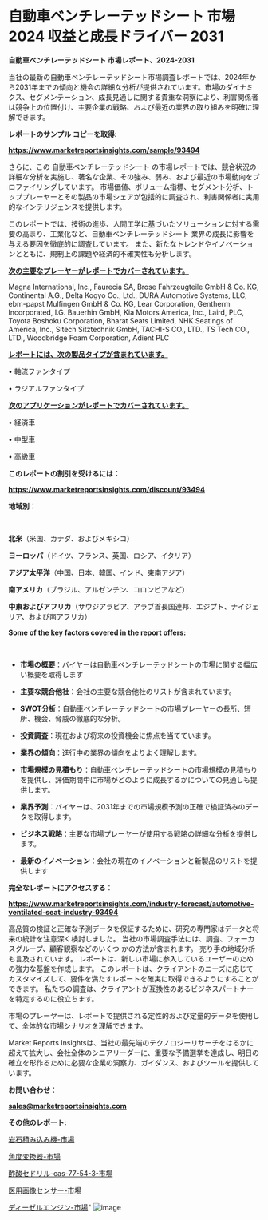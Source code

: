 # 自動車ベンチレーテッドシート 市場 2024 収益と成長ドライバー 2031

<strong>自動車ベンチレーテッドシート 市場レポート、2024-2031</strong>

当社の最新の自動車ベンチレーテッドシート市場調査レポートでは、2024年から2031年までの傾向と機会の詳細な分析が提供されています。市場のダイナミクス、セグメンテーション、成長見通しに関する貴重な洞察により、利害関係者は競争上の位置付け、主要企業の戦略、および最近の業界の取り組みを明確に理解できます。



<strong>レポートのサンプル コピーを取得:</strong> <a href=https://www.marketreportsinsights.com/sample/93494>

<strong><u>https://www.marketreportsinsights.com/sample/93494</u></strong></a>

さらに、この 自動車ベンチレーテッドシート の市場レポートでは、競合状況の詳細な分析を実施し、著名な企業、その強み、弱み、および最近の市場動向をプロファイリングしています。 市場価値、ボリューム指標、セグメント分析、トッププレーヤーとその製品の市場シェアが包括的に調査され、利害関係者に実用的なインテリジェンスを提供します。

このレポートでは、技術の進歩、人間工学に基づいたソリューションに対する需要の高まり、工業化など、自動車ベンチレーテッドシート 業界の成長に影響を与える要因を徹底的に調査しています。 また、新たなトレンドやイノベーションとともに、規制上の課題や経済的不確実性も分析します。



<strong><u>次の主要なプレーヤーがレポートでカバーされています。</u></strong>

Magna International, Inc., Faurecia SA, Brose Fahrzeugteile GmbH & Co. KG, Continental A.G., Delta Kogyo Co., Ltd., DURA Automotive Systems, LLC, ebm-papst Mulfingen GmbH & Co. KG, Lear Corporation, Gentherm Incorporated, I.G. Bauerhin GmbH, Kia Motors America, Inc., Laird, PLC, Toyota Boshoku Corporation, Bharat Seats Limited, NHK Seatings of America, Inc., Sitech Sitztechnik GmbH, TACHI-S CO., LTD., TS Tech CO., LTD., Woodbridge Foam Corporation, Adient PLC



<strong><u><b>レポートには、次の製品タイプが含まれています。</b></u></strong>

• 軸流ファンタイプ

• ラジアルファンタイプ



<strong><u><b>次のアプリケーションがレポートでカバーされています。</b></u></strong>

• 経済車

• 中型車

• 高級車



<strong><b>このレポートの割引を受けるには：</b></strong>

<a href=https://www.marketreportsinsights.com/discount/93494>

<strong><u>https://www.marketreportsinsights.com/discount/93494</u></strong></a>



<strong>地域別：</strong>

<strong> </strong>



<strong>北米</strong>（米国、カナダ、およびメキシコ）



<strong>ヨーロッパ</strong>（ドイツ、フランス、英国、ロシア、イタリア）



<strong>アジア太平洋</strong>（中国、日本、韓国、インド、東南アジア）



<strong>南アメリカ</strong>（ブラジル、アルゼンチン、コロンビアなど）



<strong>中東およびアフリカ</strong>（サウジアラビア、アラブ首長国連邦、エジプト、ナイジェリア、および南アフリカ）



<strong>Some of the key factors covered in the report offers:</strong>

<strong> </strong>
<ul>
  <li>

<strong>市場の概要</strong>：バイヤーは自動車ベンチレーテッドシートの市場に関する幅広い概要を取得します</li>
  <li>

<strong>主要な競合他社</strong>：会社の主要な競合他社のリストが含まれています。</li>
  <li>

<strong>SWOT分析</strong>：自動車ベンチレーテッドシートの市場プレーヤーの長所、短所、機会、脅威の徹底的な分析。</li>
  <li>

<strong>投資調査</strong>：現在および将来の投資機会に焦点を当てています。</li>
  <li>

<strong>業界の傾向</strong>：進行中の業界の傾向をよりよく理解します。</li>
  <li>

<strong>市場規模の見積もり</strong>：自動車ベンチレーテッドシートの市場規模の見積もり を提供し、評価期間中に市場がどのように成長するかについての見通しも提供します。</li>
  <li>

<strong>業界予測</strong>：バイヤーは、2031年までの市場規模予測の正確で検証済みのデータを取得します。</li>
  <li>

<strong>ビジネス戦略</strong>：主要な市場プレーヤーが使用する戦略の詳細な分析を提供します。</li>
  <li>

<strong>最新のイノベーション</strong>：会社の現在のイノベーションと新製品のリストを提供します</li>
</ul>


<strong>完全なレポートにアクセスする</strong>：

<a href=https://www.marketreportsinsights.com/industry-forecast/automotive-ventilated-seat-industry-93494>

<strong><u>https://www.marketreportsinsights.com/industry-forecast/automotive-ventilated-seat-industry-93494</u></strong></a>

高品質の検証と正確な予測データを保証するために、研究の専門家はデータと将来の統計を注意深く検討しました。 当社の市場調査手法には、調査、フォーカスグループ、顧客観察などのいくつ かの方法が含まれます。 売り手の地域分析も言及されています。 レポートは、新しい市場に参入しているユーザーのための強力な基盤を作成します。 このレポートは、クライアントのニーズに応じてカスタマイズして、要件を満たすレポートを確実に取得できるようにすることができます。 私たちの調査は、クライアントが互換性のあるビジネスパートナーを特定するのに役立ちます。

市場のプレーヤーは、レポートで提供される定性的および定量的データを使用して、全体的な市場シナリオを理解できます。

Market Reports Insightsは、当社の最先端のテクノロジーリサーチをはるかに超えて拡大し、会社全体のシニアリーダーに、重要な予備選挙を達成し、明日の確立を形作るために必要な企業の洞察力、ガイダンス、およびツールを提供しています。



<strong><b>お問い合わせ</b></strong>：

<a href=mailto:sales@marketreportsinsights.com>

<strong><u>sales@marketreportsinsights.com</u></strong></a>



<strong>その他のレポート:</strong>

<a href=https://www.linkedin.com/pulse/岩石積み込み機-市場-2023-最新の-cagr-および成長分析-2030-pr-news-hub-ilyaf/>岩石積み込み機-市場</a>

<a href=https://www.linkedin.com/pulse/角度変換器-市場-2023-最新の-cagr-および成長分析-2030-m8jvf/>角度変換器-市場</a>

<a href=https://www.linkedin.com/pulse/酢酸セドリル-cas-77-54-3-市場-2023-最新の-cagr-upb2f/>酢酸セドリル-cas-77-54-3-市場</a>

<a href=https://www.linkedin.com/pulse/医用画像センサー-市場-2023-推進要因と成長機会-2030-analytics-avenue-360-analysis-sq3mf/>医用画像センサー-市場</a>

<a href=https://www.linkedin.com/pulse/ディーゼルエンジン-市場-2023-最新の-cagr-および成長分析-1lolf/>ディーゼルエンジン-市場</a>"
![image](https://github.com/gayatriri2/Market-Trends/assets/166717496/d4631cac-4097-4f3f-82db-4aa7f5b077f9)
